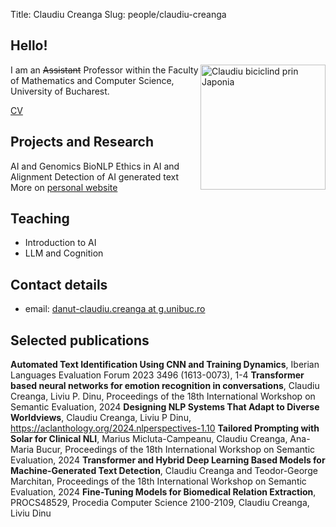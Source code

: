 Title: Claudiu Creanga
Slug: people/claudiu-creanga

## Hello!

<img src="/images/claudiu.png" alt="Claudiu biciclind prin Japonia" style="width: 200px;float: right;"/>

I am an <s>Assistant</s> Professor within the Faculty of Mathematics and Computer Science, University of Bucharest.

[CV](https://claudiucreanga.github.io/Claudiu-Creanga-CV.pdf)

## Projects and Research
AI and Genomics
BioNLP
Ethics in AI and Alignment
Detection of AI generated text
More on [personal website](https://claudiucreanga.github.io/)

## Teaching
- Introduction to AI 
- LLM and Cognition


## Contact details
- email: [danut-claudiu.creanga at g.unibuc.ro](mailto:danut-claudiu.creanga@g.unibuc.ro)

## Selected publications
**Automated Text Identification Using CNN and Training Dynamics**, Iberian Languages
Evaluation Forum 2023 3496 (1613-0073), 1-4
**Transformer based neural networks for emotion recognition in conversations**, Claudiu
Creanga, Liviu P. Dinu, Proceedings of the 18th International Workshop on Semantic Evaluation, 2024
**Designing NLP Systems That Adapt to Diverse Worldviews**, Claudiu Creanga, Liviu P Dinu,
https://aclanthology.org/2024.nlperspectives-1.10
**Tailored Prompting with Solar for Clinical NLI**, Marius Micluta-Campeanu, Claudiu Creanga,
Ana-Maria Bucur, Proceedings of the 18th International Workshop on Semantic Evaluation, 2024
**Transformer and Hybrid Deep Learning Based Models for Machine-Generated Text
Detection**, Claudiu Creanga and Teodor-George Marchitan, Proceedings of the 18th International Workshop on Semantic Evaluation, 2024
**Fine-Tuning Models for Biomedical Relation Extraction**, PROCS48529, Procedia Computer
Science 2100-2109, Claudiu Creanga, Liviu Dinu